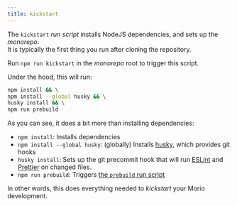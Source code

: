 ```yaml
--- 
title: kickstart
---
```


The `kickstart` _run script_ installs NodeJS dependencies, and sets up the _monorepo_.  
It is typically the first thing you run after cloning the repository.

Run `npm run kickstart` in the _monorepo_ root to trigger this script.

Under the hood, this will run:

```sh title="Terminal"
npm install && \
npm install --global husky && \
husky install && \
npm run prebuild 
```

As you can see, it does a bit more than installing dependencies:

- `npm install`: Installs dependencies
- `npm install --global husky`: (globally) Installs [husky](https://typicode.github.io/husky/), which provides git hooks
- `husky install`: Sets up the git precommit hook that will run [ESLint](https://eslint.org/) and [Prettier](https://prettier.io/) on changed files.
- `npm run prebuild`: Triggers [the `prebuild` run script](/docs/reference/contributors/monorepo/run-scripts/prebuild)

In other words, this does everything needed to _kickstart_ your Morio development.
